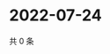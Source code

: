 # 2022-07-24

共 0 条

<!-- BEGIN WEIBO -->
<!-- 最后更新时间 Sun Jul 24 2022 22:03:49 GMT+0800 (China Standard Time) -->

<!-- END WEIBO -->
